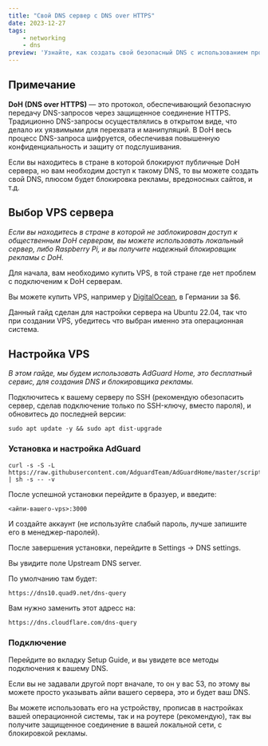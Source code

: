 ```yaml
---
title: "Свой DNS сервер с DNS over HTTPS"
date: 2023-12-27
tags:
    - networking
    - dns
preview: 'Узнайте, как создать свой безопасный DNS с использованием протокола DoH для защиты личных данных и повышения безопасности.'
---
```


## Примечание

**DoH (DNS over HTTPS)** — это протокол, обеспечивающий безопасную передачу DNS-запросов через защищенное соединение HTTPS. Традиционно DNS-запросы осуществлялись в открытом виде, что делало их уязвимыми для перехвата и манипуляций. В DoH весь процесс DNS-запроса шифруется, обеспечивая повышенную конфиденциальность и защиту от подслушивания.

Если вы находитесь в стране в которой блокируют публичные DoH сервера, но вам необходим доступ к такому DNS, то вы можете создать свой DNS, плюсом будет блокировка рекламы, вредоносных сайтов, и т.д.

## Выбор VPS сервера

*Если вы находитесь в стране в которой не заблокирован доступ к общественным DoH серверам, вы можете использовать локальный сервер, либо Raspberry Pi, и вы получите надежный блокировщик рекламы с DoH.*

Для начала, вам необходимо купить VPS, в той стране где нет проблем с подключеним к DoH серверам.

Вы можете купить VPS, например у [DigitalOcean](https://www.digitalocean.com/), в Германии за $6.

Данный гайд сделан для настройки сервера на Ubuntu 22.04, так что при создании VPS, убедитесь что выбран именно эта операционная система.

## Настройка VPS

*В этом гайде, мы будем использовать AdGuard Home, это бесплатный сервис, для создания DNS и блокировщика рекламы.*

Подключитесь к вашему серверу по SSH (рекомендую обезопасить сервер, сделав подключение только по SSH-ключу, вместо пароля), и обновитесь до последней версии:
```
sudo apt update -y && sudo apt dist-upgrade
```

### Установка и настройка AdGuard

```
curl -s -S -L https://raw.githubusercontent.com/AdguardTeam/AdGuardHome/master/scripts/install.sh | sh -s -- -v
```

После успешной установки перейдите в бразуер, и введите:

```
<айпи-вашего-vps>:3000
```

И создайте аккаунт (не используйте слабый пароль, лучше запишите его в менеджер-паролей).

После завершения установки, перейдите в Settings -> DNS settings.

Вы увидите поле Upstream DNS server.

По умолчанию там будет:

```
https://dns10.quad9.net/dns-query
```

Вам нужно заменить этот адресс на:

```
https://dns.cloudflare.com/dns-query
```

### Подключение

Перейдите во вкладку Setup Guide, и вы увидете все методы подключения к вашему DNS.

Если вы не задавали другой порт вначале, то он у вас 53, по этому вы можете просто указывать айпи вашего сервера, это и будет ваш DNS.

Вы можете использовать его на устройству, прописав в настройках вашей операционной системы, так и на роутере (рекомендую), так вы получите защищенное соединение в вашей локальной сети, с блокировкой рекламы.




